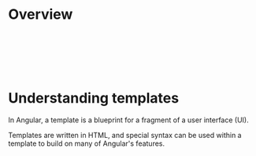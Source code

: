 # Overview

&nbsp;

&nbsp;

&nbsp;

# Understanding templates

In Angular, a template is a blueprint for a fragment of a user interface (UI).

Templates are written in HTML, and special syntax can be used within a template to build on many of Angular's features.

&nbsp;

&nbsp;

&nbsp;

&nbsp;

&nbsp;

&nbsp;

&nbsp;

&nbsp;

&nbsp;

&nbsp;

&nbsp;

&nbsp;

&nbsp;

&nbsp;

&nbsp;

&nbsp;

&nbsp;
